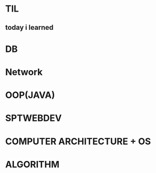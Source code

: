# TIL
## today i learned


# DB

# Network

# OOP(JAVA)

# SPTWEBDEV

# COMPUTER ARCHITECTURE + OS

# ALGORITHM
